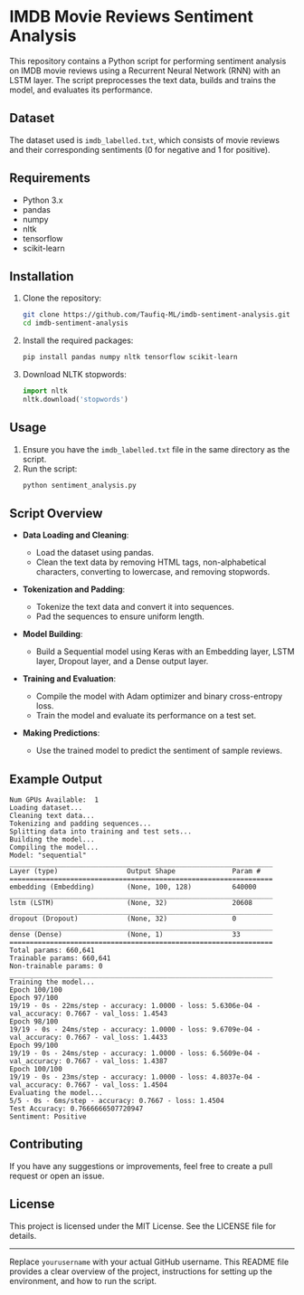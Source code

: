 
# IMDB Movie Reviews Sentiment Analysis

This repository contains a Python script for performing sentiment analysis on IMDB movie reviews using a Recurrent Neural Network (RNN) with an LSTM layer. The script preprocesses the text data, builds and trains the model, and evaluates its performance.

## Dataset

The dataset used is `imdb_labelled.txt`, which consists of movie reviews and their corresponding sentiments (0 for negative and 1 for positive).

## Requirements

- Python 3.x
- pandas
- numpy
- nltk
- tensorflow
- scikit-learn

## Installation

1. Clone the repository:
    ```sh
    git clone https://github.com/Taufiq-ML/imdb-sentiment-analysis.git
    cd imdb-sentiment-analysis
    ```

2. Install the required packages:
    ```sh
    pip install pandas numpy nltk tensorflow scikit-learn
    ```

3. Download NLTK stopwords:
    ```python
    import nltk
    nltk.download('stopwords')
    ```

## Usage

1. Ensure you have the `imdb_labelled.txt` file in the same directory as the script.
2. Run the script:
    ```sh
    python sentiment_analysis.py
    ```

## Script Overview

- **Data Loading and Cleaning**:
    - Load the dataset using pandas.
    - Clean the text data by removing HTML tags, non-alphabetical characters, converting to lowercase, and removing stopwords.
  
- **Tokenization and Padding**:
    - Tokenize the text data and convert it into sequences.
    - Pad the sequences to ensure uniform length.

- **Model Building**:
    - Build a Sequential model using Keras with an Embedding layer, LSTM layer, Dropout layer, and a Dense output layer.

- **Training and Evaluation**:
    - Compile the model with Adam optimizer and binary cross-entropy loss.
    - Train the model and evaluate its performance on a test set.
  
- **Making Predictions**:
    - Use the trained model to predict the sentiment of sample reviews.

## Example Output

```
Num GPUs Available:  1
Loading dataset...
Cleaning text data...
Tokenizing and padding sequences...
Splitting data into training and test sets...
Building the model...
Compiling the model...
Model: "sequential"
_________________________________________________________________
Layer (type)                 Output Shape              Param #
=================================================================
embedding (Embedding)        (None, 100, 128)          640000
_________________________________________________________________
lstm (LSTM)                  (None, 32)                20608
_________________________________________________________________
dropout (Dropout)            (None, 32)                0
_________________________________________________________________
dense (Dense)                (None, 1)                 33
=================================================================
Total params: 660,641
Trainable params: 660,641
Non-trainable params: 0
_________________________________________________________________
Training the model...
Epoch 100/100
Epoch 97/100
19/19 - 0s - 22ms/step - accuracy: 1.0000 - loss: 5.6306e-04 - val_accuracy: 0.7667 - val_loss: 1.4543
Epoch 98/100
19/19 - 0s - 24ms/step - accuracy: 1.0000 - loss: 9.6709e-04 - val_accuracy: 0.7667 - val_loss: 1.4433
Epoch 99/100
19/19 - 0s - 24ms/step - accuracy: 1.0000 - loss: 6.5609e-04 - val_accuracy: 0.7667 - val_loss: 1.4387
Epoch 100/100
19/19 - 0s - 23ms/step - accuracy: 1.0000 - loss: 4.8037e-04 - val_accuracy: 0.7667 - val_loss: 1.4504
Evaluating the model...
5/5 - 0s - 6ms/step - accuracy: 0.7667 - loss: 1.4504
Test Accuracy: 0.7666666507720947
Sentiment: Positive
```

## Contributing

If you have any suggestions or improvements, feel free to create a pull request or open an issue.

## License

This project is licensed under the MIT License. See the LICENSE file for details.

---

Replace `yourusername` with your actual GitHub username. This README file provides a clear overview of the project, instructions for setting up the environment, and how to run the script.
